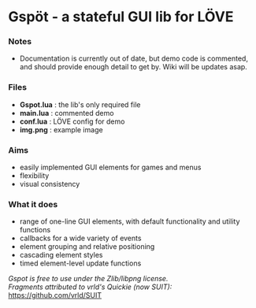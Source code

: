 # Gspöt - a stateful GUI lib for LÖVE

### Notes
- Documentation is currently out of date, but demo code is commented, and should provide enough detail to get by. Wiki will be updates asap.

### Files
- __Gspot.lua__ : the lib's only required file
- __main.lua__ : commented demo
- __conf.lua__ : LÖVE config for demo
- __img.png__ : example image

### Aims
- easily implemented GUI elements for games and menus
- flexibility
- visual consistency

### What it does
- range of one-line GUI elements, with default functionality and utility functions
- callbacks for a wide variety of events
- element grouping and relative positioning
- cascading element styles
- timed element-level update functions

_Gspot is free to use under the Zlib/libpng license._  
_Fragments attributed to vrld's Quickie (now SUIT):_ https://github.com/vrld/SUIT
